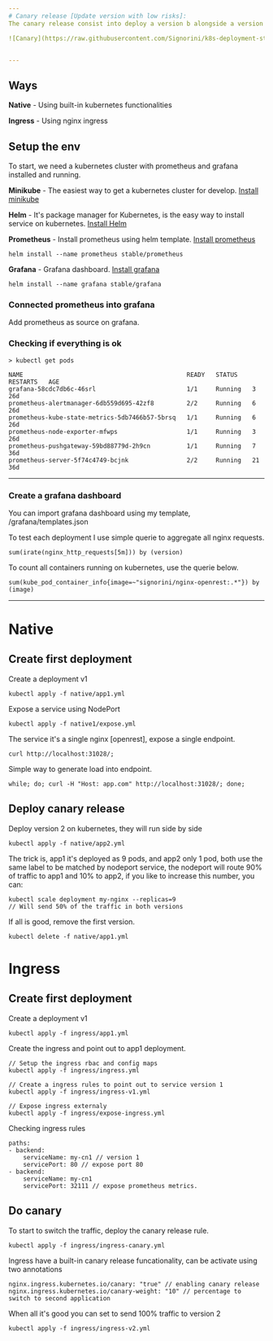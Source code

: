 ```yaml
---
# Canary release [Update version with low risks]: 
The canary release consist into deploy a version b alongside a version a, but route a subsets of users to a new version, you can start with a small percentage, 1% to a new version and 99% to old version, and increase this value accordingly, this release is excellent when you don’t know the impact of the new release, the concerns takes time to finish the deployment, can be expensive to handle the deployments flows and is typically very slow deployment normally more than rollout deployment.

![Canary](https://raw.githubusercontent.com/Signorini/k8s-deployment-strategies/master/images/canary.png)


---
```


##  Ways

**Native** - Using built-in kubernetes functionalities

**Ingress** - Using nginx ingress

##  Setup the env

To start, we need a kubernetes cluster with prometheus and grafana installed and running.

**Minikube** - The easiest way to get a kubernetes cluster for develop. [Install minikube](https://kubernetes.io/docs/tasks/tools/install-minikube/)

**Helm** - It's package manager for Kubernetes, is the easy way to install service on kubernetes. [Install Helm](https://helm.sh/docs/using_helm/#quickstart)

**Prometheus** - Install prometheus using helm template. [Install prometheus](https://github.com/helm/charts/tree/master/stable/prometheus)
```
helm install --name prometheus stable/prometheus
```

**Grafana** - Grafana dashboard. [Install grafana](https://github.com/helm/charts/tree/master/stable/grafana)
```
helm install --name grafana stable/grafana
```

### Connected prometheus into grafana

Add prometheus as source on grafana.

### Checking if everything is ok

```
> kubectl get pods

NAME                                             READY   STATUS    RESTARTS   AGE
grafana-58cdc7db6c-46srl                         1/1     Running   3          26d
prometheus-alertmanager-6db559d695-42zf8         2/2     Running   6          26d
prometheus-kube-state-metrics-5db7466b57-5brsq   1/1     Running   6          26d
prometheus-node-exporter-mfwps                   1/1     Running   3          26d
prometheus-pushgateway-59bd88779d-2h9cn          1/1     Running   7          36d
prometheus-server-5f74c4749-bcjnk                2/2     Running   21         36d
```

--- 

### Create a grafana dashboard

You can import grafana dashboard using my template, /grafana/templates.json

To test each deployment I use simple querie to aggregate all nginx requests.

```
sum(irate(nginx_http_requests[5m])) by (version)
```

To count all containers running on kubernetes, use the querie below.

```
sum(kube_pod_container_info{image=~"signorini/nginx-openrest:.*"}) by (image)
```

---

# Native

## Create first deployment

Create a deployment v1

```
kubectl apply -f native/app1.yml
```

Expose a service using NodePort

```
kubectl apply -f native1/expose.yml
```

The service it's a single nginx [openrest], expose a single endpoint.

```
curl http://localhost:31028/;
```

Simple way to generate load into endpoint.
```
while; do; curl -H "Host: app.com" http://localhost:31028/; done;
```

## Deploy canary release

Deploy version 2 on kubernetes, they will run side by side

```
kubectl apply -f native/app2.yml
```

The trick is, app1 it's deployed as 9 pods, and app2 only 1 pod, both use the same label to be matched by nodeport service, the nodeport will route 90% of traffic to app1 and 10% to app2, if you like to increase this number, you can:
```
kubectl scale deployment my-nginx --replicas=9
// Will send 50% of the traffic in both versions
```

If all is good, remove the first version.
```
kubectl delete -f native/app1.yml
```


# Ingress

## Create first deployment

Create a deployment v1

```
kubectl apply -f ingress/app1.yml
```

Create the ingress and point out to app1 deployment.

```
// Setup the ingress rbac and config maps
kubectl apply -f ingress/ingress.yml

// Create a ingress rules to point out to service version 1
kubectl apply -f ingress/ingress-v1.yml

// Expose ingress externaly
kubectl apply -f ingress/expose-ingress.yml
```

Checking ingress rules
```
paths:
- backend:
    serviceName: my-cn1 // version 1
    servicePort: 80 // expose port 80
- backend:
    serviceName: my-cn1
    servicePort: 32111 // expose prometheus metrics.
```

## Do canary

To start to switch the traffic, deploy the canary release rule.
```
kubectl apply -f ingress/ingress-canary.yml
```

Ingress have a built-in canary release funcationality, can be activate using two annotations
```
nginx.ingress.kubernetes.io/canary: "true" // enabling canary release
nginx.ingress.kubernetes.io/canary-weight: "10" // percentage to switch to second application
```

When all it's good you can set to send 100% traffic to version 2
```
kubectl apply -f ingress/ingress-v2.yml
```